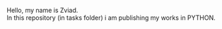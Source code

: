 Hello, my name is Zviad.     
In this repository (in tasks folder) i am publishing my works in PYTHON.
